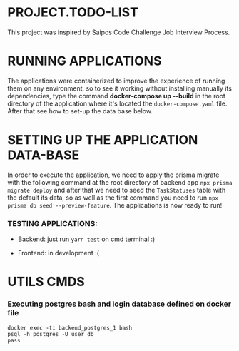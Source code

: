 # PROJECT.TODO-LIST
This project was inspired by Saipos Code Challenge Job Interview Process.

# RUNNING APPLICATIONS
The applications were containerized to improve the experience of running them on any environment, so to see it working without installing manually its dependencies, type the command **docker-compose up --build** in the root directory of the application where it's located the `docker-compose.yaml` file. After that see how to set-up the data base below.

# SETTING UP THE APPLICATION DATA-BASE
In order to execute the application, we need to apply the prisma migrate with the following command at the root directory of backend app `npx prisma migrate deploy` and after that we need to seed the `TaskStatuses` table with the default its data, so as well as the first command you need to run `npx prisma db seed --preview-feature`. The applications is now ready to run!

### TESTING APPLICATIONS:
- Backend:
just run `yarn test` on cmd terminal :)

- Frontend:
in development :(

# UTILS CMDS
### Executing postgres bash and login database defined on docker file

``` 
docker exec -ti backend_postgres_1 bash
psql -h postgres -U user db
pass 
```